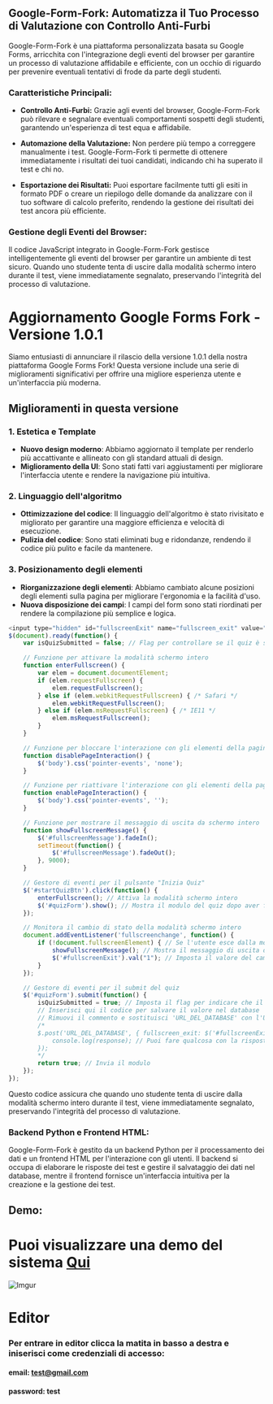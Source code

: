 ## Google-Form-Fork: Automatizza il Tuo Processo di Valutazione con Controllo Anti-Furbi

Google-Form-Fork è una piattaforma personalizzata basata su Google Forms, arricchita con l'integrazione degli eventi del browser per garantire un processo di valutazione affidabile e efficiente, con un occhio di riguardo per prevenire eventuali tentativi di frode da parte degli studenti.

### Caratteristiche Principali:

- **Controllo Anti-Furbi:** Grazie agli eventi del browser, Google-Form-Fork può rilevare e segnalare eventuali comportamenti sospetti degli studenti, garantendo un'esperienza di test equa e affidabile.

- **Automazione della Valutazione:** Non perdere più tempo a correggere manualmente i test. Google-Form-Fork ti permette di ottenere immediatamente i risultati dei tuoi candidati, indicando chi ha superato il test e chi no.

- **Esportazione dei Risultati:** Puoi esportare facilmente tutti gli esiti in formato PDF o creare un riepilogo delle domande da analizzare con il tuo software di calcolo preferito, rendendo la gestione dei risultati dei test ancora più efficiente.

### Gestione degli Eventi del Browser:

Il codice JavaScript integrato in Google-Form-Fork gestisce intelligentemente gli eventi del browser per garantire un ambiente di test sicuro. Quando uno studente tenta di uscire dalla modalità schermo intero durante il test, viene immediatamente segnalato, preservando l'integrità del processo di valutazione.

# Aggiornamento Google Forms Fork - Versione 1.0.1

Siamo entusiasti di annunciare il rilascio della versione 1.0.1 della nostra piattaforma Google Forms Fork! Questa versione include una serie di miglioramenti significativi per offrire una migliore esperienza utente e un'interfaccia più moderna.

## Miglioramenti in questa versione

### 1. Estetica e Template
- **Nuovo design moderno**: Abbiamo aggiornato il template per renderlo più accattivante e allineato con gli standard attuali di design.
- **Miglioramento della UI**: Sono stati fatti vari aggiustamenti per migliorare l'interfaccia utente e rendere la navigazione più intuitiva.

### 2. Linguaggio dell'algoritmo
- **Ottimizzazione del codice**: Il linguaggio dell'algoritmo è stato rivisitato e migliorato per garantire una maggiore efficienza e velocità di esecuzione.
- **Pulizia del codice**: Sono stati eliminati bug e ridondanze, rendendo il codice più pulito e facile da mantenere.

### 3. Posizionamento degli elementi
- **Riorganizzazione degli elementi**: Abbiamo cambiato alcune posizioni degli elementi sulla pagina per migliorare l'ergonomia e la facilità d'uso.
- **Nuova disposizione dei campi**: I campi del form sono stati riordinati per rendere la compilazione più semplice e logica.


```javascript
<input type="hidden" id="fullscreenExit" name="fullscreen_exit" value="0">
$(document).ready(function() {
    var isQuizSubmitted = false; // Flag per controllare se il quiz è stato inviato

    // Funzione per attivare la modalità schermo intero
    function enterFullscreen() {
        var elem = document.documentElement;
        if (elem.requestFullscreen) {
            elem.requestFullscreen();
        } else if (elem.webkitRequestFullscreen) { /* Safari */
            elem.webkitRequestFullscreen();
        } else if (elem.msRequestFullscreen) { /* IE11 */
            elem.msRequestFullscreen();
        }
    }

    // Funzione per bloccare l'interazione con gli elementi della pagina
    function disablePageInteraction() {
        $('body').css('pointer-events', 'none');
    }

    // Funzione per riattivare l'interazione con gli elementi della pagina
    function enablePageInteraction() {
        $('body').css('pointer-events', '');
    }

    // Funzione per mostrare il messaggio di uscita da schermo intero
    function showFullscreenMessage() {
        $('#fullscreenMessage').fadeIn();
        setTimeout(function() {
            $('#fullscreenMessage').fadeOut();
        }, 9000);
    }

    // Gestore di eventi per il pulsante "Inizia Quiz"
    $('#startQuizBtn').click(function() {
        enterFullscreen(); // Attiva la modalità schermo intero
        $('#quizForm').show(); // Mostra il modulo del quiz dopo aver fatto clic sul pulsante
    });

    // Monitora il cambio di stato della modalità schermo intero
    document.addEventListener('fullscreenchange', function() {
        if (!document.fullscreenElement) { // Se l'utente esce dalla modalità schermo intero
            showFullscreenMessage(); // Mostra il messaggio di uscita da schermo intero
            $('#fullscreenExit').val("1"); // Imposta il valore del campo nascosto
        }
    });

    // Gestore di eventi per il submit del quiz
    $('#quizForm').submit(function() {
        isQuizSubmitted = true; // Imposta il flag per indicare che il quiz è stato inviato
        // Inserisci qui il codice per salvare il valore nel database
        // Rimuovi il commento e sostituisci 'URL_DEL_DATABASE' con l'URL del tuo script PHP per salvare nel database
        /*
        $.post('URL_DEL_DATABASE', { fullscreen_exit: $('#fullscreenExit').val() }, function(response) {
            console.log(response); // Puoi fare qualcosa con la risposta dal server
        });
        */
        return true; // Invia il modulo
    });
});
```
Questo codice assicura che quando uno studente tenta di uscire dalla modalità schermo intero durante il test, viene immediatamente segnalato, preservando l'integrità del processo di valutazione.

### Backend Python e Frontend HTML:
Google-Form-Fork è gestito da un backend Python per il processamento dei dati e un frontend HTML per l'interazione con gli utenti. Il backend si occupa di elaborare le risposte dei test e gestire il salvataggio dei dati nel database, mentre il frontend fornisce un'interfaccia intuitiva per la creazione e la gestione dei test.

## Demo:
# Puoi visualizzare una demo del sistema <a href="https://quiz.unict-forum.icu/" target="blank">Qui</a>

![Imgur](https://i.imgur.com/uLJJO2U.png)
# Editor
### Per entrare in editor clicca la matita in basso a destra e iniserisci come credenziali di accesso:
#### email: test@gmail.com
#### password: test
